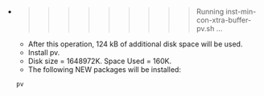 * >>>>>>>>> Running inst-min-con-xtra-buffer-pv.sh ...
  * After this operation, 124 kB of additional disk space will be used.
  * Install pv.
  * Disk size = 1648972K. Space Used = 160K.
  * The following NEW packages will be installed:
  ```bash
  pv
  ```
